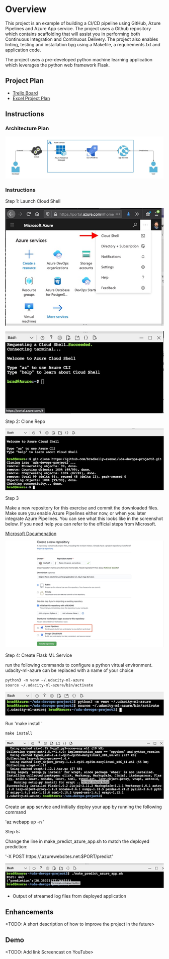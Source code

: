 # Overview

This project is an example of building a CI/CD pipeline using GitHub, Azure Pipelines and Azure App service. The project uses a Github repository which contains scaffolding that will assist you in performing both Continuous Integration and Continuous Delivery. The project also enables linting, testing and installation byg using a Makefile, a requirements.txt and application code.

The project uses a pre-developed python machine learning application which leverages the python web framework Flask. 

## Project Plan


* [Trello Board](https://trello.com/b/vtFOlsZ3/udacity-project-2)
* [Excel Project Plan](src/devop-project2-management.xlsx)

## Instructions
### Architecture Plan
![Architecture Plan](src/architecture.jpeg?raw=true "Architecture Plan")

### Instructions
Step 1: Launch Cloud Shell

![Azure Portal](src/step1_azure_portal.jpeg?raw=true "Azure Portal")

![Azure Cloud Shell](src/step1_azure_cloud_shell.jpeg?raw=true "Azure Cloud Shell")

Step 2: Clone Repo

![Azure Clone Repo](src/step2_azure_clone.jpeg?raw=true "Azure Clone Repo")

Step 3

Make a new repository for this exercise and commit the downloaded files. Make sure you enable Azure Pipelines either now, or when you later integrate Azure Pipelines. You can see what this looks like in the screenshot below. If you need help you can refer to the official steps from Microsoft.

[Microsoft Documenation](https://docs.microsoft.com/en-us/azure/devops/pipelines/repos/github?view=azure-devops&tabs=yaml)

![Integrate Azure Pipeline](src/step3_github_enable_az_pipe.jpeg?raw=true "Integrate Azure Pipeline")


Step 4: Create Flask ML Service

run the following commands to configure a python virtual environment. udacity-ml-azure can be replaced with a name of your choice

    python3 -m venv ~/.udacity-ml-azure
    source ~/.udacity-ml-azure/bin/activate
    
![Python Virtual Environment](src/step4_python_virt.jpeg?raw=true "Python Virtual Environment")

Run 'make install'

    make install

![Make Install](src/step4_make_install.jpeg?raw=true "Make Install")

Create an app service and initially deploy your app by running the following command

'az webapp up -n <replace-with-your-app-name>'


Step 5:

Change the line in make_predict_azure_app.sh to match the deployed prediction:

'-X POST https://<yourappname>.azurewebsites.net:$PORT/predict'

![Make Prediction](src/step_5_make_prediction.jpeg?raw=true "Make Prediction")




* Output of streamed log files from deployed application

> 

## Enhancements

<TODO: A short description of how to improve the project in the future>

## Demo 

<TODO: Add link Screencast on YouTube>


